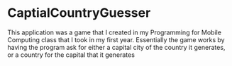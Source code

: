 # CaptialCountryGuesser

This application was a game that I created in my Programming for Mobile Computing class that I took in my first year. Essentially the game works by having the program ask for either a capital city of the country it generates, or a country for the capital that it generates
